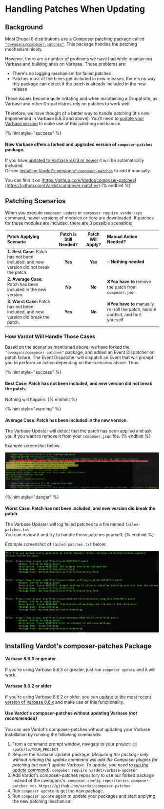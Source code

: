 # Handling Patches When Updating

## Background

Most Drupal 8 distributions use a Composer patching package called [`"cweagans/composer-patches"`](https://github.com/cweagans/composer-patches). This package handles the patching mechanism nicely.

However, there are a number of problems we have had while maintaining Varbase and building sites on Varbase. Those problems are:

* There's no logging mechanism for failed patches
* Patches most of the times get included in new releases, there's no way this package can detect if the patch is already included in the new release

These issues become quite irritating and when maintaining a Drupal site, as Varbase and other Drupal distros rely on patches to work well.

Therefore, we have thought of a better way to handle patching \(it's now implemented in Varbase 8.6.3 and above\). You'll need to [update your Varbase version](https://docs.varbase.vardot.com/updating-varbase#the-update-process) to make use of this patching mechanism.

{% hint style="success" %}
#### Now Varbase offers a forked and upgraded version of `composer-patches` package.

If you have [updated to Varbase 8.6.3 or newer](./#option-1-automated-process-using-varbase-updater-varbase-updater) it will be automatically included.  
Or see [installing Vardot's version of `composer-patches`](../getting-started/installing-varbase.md#installing-varbase-on-platform-sh) to add it manually.

You can find it on [https://github.com/Vardot/composer-patches](https://github.com/Vardot/composer-patches)
{% endhint %}



## Patching Scenarios

When you execute `composer update` or `composer require vendor/xyz` command, newer versions of modules or core are downloaded. If patches for those modules are included, there are 3 possible scenarios:

| **Patch Applying Scenario** | **Patch is Still Needed?** | **Patch Will Apply?** | **Manual Action Needed?** |
| :--- | :---: | :---: | :--- |
| **1. Best Case:** Patch has not been included, and new version did not break the patch. | **Yes** | **Yes** | ✅**Nothing needed** |
| **2. Average Case:** Patch has been included in the new version. | **No** | **No** | ❌**You have to** remove the patch from `composer.json` |
| **3. Worst Case:** Patch has not been included, and new version did break the patch. | **Yes** | **No** | ❌**You have to** manually re-roll the patch, handle conflict, and fix it yourself |

### 

### How Vardot Will Handle Those Cases

Based on the scenarios mentioned above, we have forked the `"cweagans/composer-patches"` package, and added an Event Dispatcher on patch failure. The Event Dispatcher will dispatch an Event that will prompt you to perform an action depending on the scenarios above. Thus:

{% hint style="success" %}
#### **Best Case:** Patch has not been included, and new version did not break the patch.

Nothing will happen.
{% endhint %}

{% hint style="warning" %}
#### **Average Case:** Patch has been included in the new version.

The Varbase Updater will detect that the patch has been applied and ask you if you want to remove it from your `composer.json` file.
{% endhint %}

Example screenshot below:

![](../.gitbook/assets/vardot-composer-patches-patch-detected.png)

{% hint style="danger" %}
#### **Worst Case:** Patch has not been included, and new version did break the patch.

The Varbase Updater will log failed patches to a file named `failed-patches.txt`  
You can review it and try to handle those patches yourself.
{% endhint %}

Example screenshot of `failed-patches.txt` below:

![](../.gitbook/assets/vardot-composer-ptaches-failed-patches.txt-log-file.png)



## Installing Vardot's composer-patches Package

#### Varbase 8.6.3 or greater

If you're using Varbase 8.6.3 or greater, just run `composer update` and it will work.

#### Varbase 8.6.2 or older

If you're using Varbase 8.6.2 or older, you can [update to the most recent version of Varbase 8.6.x](https://docs.varbase.vardot.com/updating-varbase#the-update-process) and make use of this functionality. 

#### Use Vardot's composer-patches without updating Varbase _\(not recommended\)_

You can use Vardot's composer-patches without updating your Varbase installation by running the following commands:

1. From a command prompt window, navigate to your project:  `cd /path/to/YOUR_PROJECT`  
2. Require the Varbase Updater package. _\(Requiring the package only without running the update command will add the Composer plugins for patching but won't update Varbase. To update, you need to_ [_run the update command_](./#the-update-process)_\)._ `composer require vardot/varbase-updater`  
3. Add Vardot's composer-patches repository to use our forked package instead of the cweagans's.  `composer config repositories.composer-patches vcs https://github.com/vardot/composer-patches` 
4. Run `composer update` to get the new package. 
5. Run `composer update` again to update your packages and start applying the new patching mechanism.



